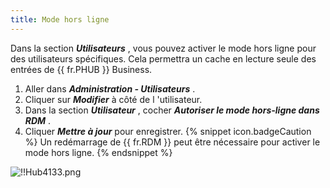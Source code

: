 ```yaml
---
title: Mode hors ligne
---
```

Dans la section ***Utilisateurs*** , vous pouvez activer le mode hors ligne pour des utilisateurs spécifiques. Cela permettra un cache en lecture seule des entrées de {{ fr.PHUB }} Business.  

1. Aller dans ***Administration - Utilisateurs*** . 
1. Cliquer sur ***Modifier*** à côté de l 'utilisateur. 
1. Dans la section ***Utilisateur*** , cocher ***Autoriser le mode hors-ligne dans RDM*** . 
1. Cliquer ***Mettre à jour*** pour enregistrer. 
{% snippet icon.badgeCaution %} 
Un redémarrage de {{ fr.RDM }} peut être nécessaire pour activer le mode hors ligne. 
{% endsnippet %}
 
![!!Hub4133.png](https://webdevolutions.azureedge.net/docs/fr/hub/Hub4133.png) 

